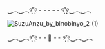 ‿︵‿︵୨˚̣̣̣͙୧ - - - - - ୨˚̣̣̣͙୧‿︵‿︵

![SuzuAnzu_by_binobinyo_2 (1)](https://github.com/user-attachments/assets/ad8e7a41-1202-4e13-ae95-db81dfde5d7b)


‿︵‿︵୨˚̣̣̣͙୧ - - 🍑 - - ୨˚̣̣̣͙୧‿︵‿︵
